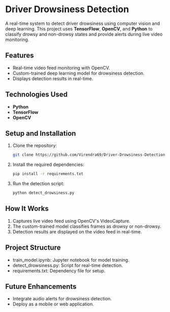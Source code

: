 # Driver Drowsiness Detection  

A real-time system to detect driver drowsiness using computer vision and deep learning. This project uses **TensorFlow**, **OpenCV**, and **Python** to classify drowsy and non-drowsy states and provide alerts during live video monitoring.  

## Features  
- Real-time video feed monitoring with OpenCV.  
- Custom-trained deep learning model for drowsiness detection.  
- Displays detection results in real-time.  

## Technologies Used  
- **Python**  
- **TensorFlow**  
- **OpenCV**  

## Setup and Installation  
1. Clone the repository:  
   ```bash  
   git clone https://github.com/Virendra69/Driver-Drowsiness-Detection.git  
2. Install the required dependencies:
   ```bash
   pip install -r requirements.txt
3. Run the detection script:
   ```bash
   python detect_drowsiness.py

## How It Works
1. Captures live video feed using OpenCV's VideoCapture.
2. The custom-trained model classifies frames as drowsy or non-drowsy.
3. Detection results are displayed on the video feed in real-time.

## Project Structure
* train_model.ipynb: Jupyter notebook for model training.
* detect_drowsiness.py: Script for real-time detection.
* requirements.txt: Dependency file for setup.

## Future Enhancements
* Integrate audio alerts for drowsiness detection.
* Deploy as a mobile or web application.
